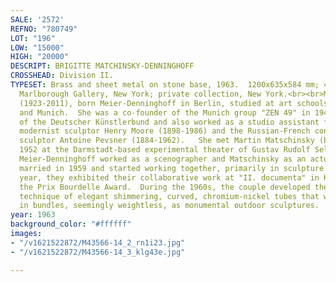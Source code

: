 ```yaml
---
SALE: '2572'
REFNO: "780749"
LOT: "196"
LOW: "15000"
HIGH: "20000"
DESCRIPT: BRIGITTE MATCHINSKY-DENNINGHOFF
CROSSHEAD: Division II.
TYPESET: Brass and sheet metal on stone base, 1963.  1200x635x584 mm; 47¼x25x23 inches.<br><br>Ex-collection
  Marlborough Gallery, New York; private collection, New York.<br><br>Matschinsky-Denninghoff
  (1923-2011), born Meier-Denninghoff in Berlin, studied at art schools in Berlin
  and Munich.  She was a co-founder of the Munich group "ZEN 49" in 1949, a member
  of the Deutscher Künstlerbund and also worked as a studio assistant for the British
  modernist sculptor Henry Moore (1898-1986) and the Russian-French constructivist
  sculptor Antoine Pevsner (1884-1962).   She met Martin Matschinsky (born 1921) in
  1952 at the Darmstadt-based experimental theater of Gustav Rudolf Sellner, where
  Meier-Denninghoff worked as a scenographer and Matschinsky as an actor.  The couple
  married in 1959 and started working together, primarily in sculpture.  The same
  year, they exhibited their collaborative work at "II. documenta" in Kassel and received
  the Prix Bourdelle Award.  During the 1960s, the couple developed their characteristic
  technique of elegant shimmering, curved, chromium-nickel tubes that were set together
  in bundles, seemingly weightless, as monumental outdoor sculptures.
year: 1963
background_color: "#ffffff"
images:
- "/v1621522872/M43566-14_2_rn1i23.jpg"
- "/v1621522872/M43566-14_3_klg43e.jpg"

---
```


